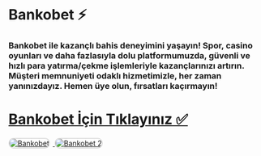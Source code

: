 # Bankobet ⚡️
### Bankobet ile kazançlı bahis deneyimini yaşayın! Spor, casino oyunları ve daha fazlasıyla dolu platformumuzda, güvenli ve hızlı para yatırma/çekme işlemleriyle kazançlarınızı artırın. Müşteri memnuniyeti odaklı hizmetimizle, her zaman yanınızdayız. Hemen üye olun, fırsatları kaçırmayın!

# <a href="https://heylink.me/denemebonusu2025/">Bankobet İçin Tıklayınız ✅</a>

<a href="https://heylink.me/denemebonusu2025/" title="Bankobet">
    <img src="https://i.ibb.co/YjtLwQ8/cats.jpg" alt="Bankobet" style="max-width: 48%; border: 2px solid #ddd; border-radius: 10px; margin-right: 1%;">
</a>
<a href="https://heylink.me/denemebonusu2025/" title="Bankobet">
    <img src="https://i.ibb.co/VHdrjnQ/df.jpg" alt="Bankobet 2" style="max-width: 48%; border: 2px solid #ddd; border-radius: 10px;">
</a>
